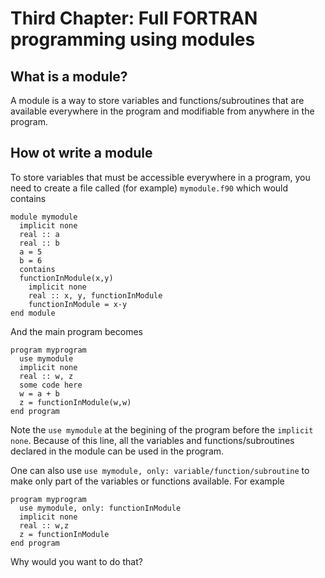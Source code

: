 # Third Chapter: Full FORTRAN programming using modules

## What is a module?

A module is a way to store variables and functions/subroutines that are available everywhere in the program and modifiable from anywhere in the program.

## How ot write a module

To store variables that must be accessible everywhere in a program, you need to create a file called (for example) ```mymodule.f90``` which would contains
```
module mymodule
  implicit none
  real :: a
  real :: b
  a = 5
  b = 6
  contains
  functionInModule(x,y)
    implicit none
    real :: x, y, functionInModule
    functionInModule = x-y
end module
```
And the main program becomes
```
program myprogram
  use mymodule
  implicit none
  real :: w, z
  some code here
  w = a + b
  z = functionInModule(w,w)
end program
```
Note the ```use mymodule``` at the begining of the program before the ```implicit none```. Because of this line, all the variables and functions/subroutines declared in the module can be used in the program.

One can also use ```use mymodule, only: variable/function/subroutine``` to make only part of the variables or functions available. For example
```
program myprogram
  use mymodule, only: functionInModule
  implicit none
  real :: w,z
  z = functionInModule
end program
```
Why would you want to do that?
